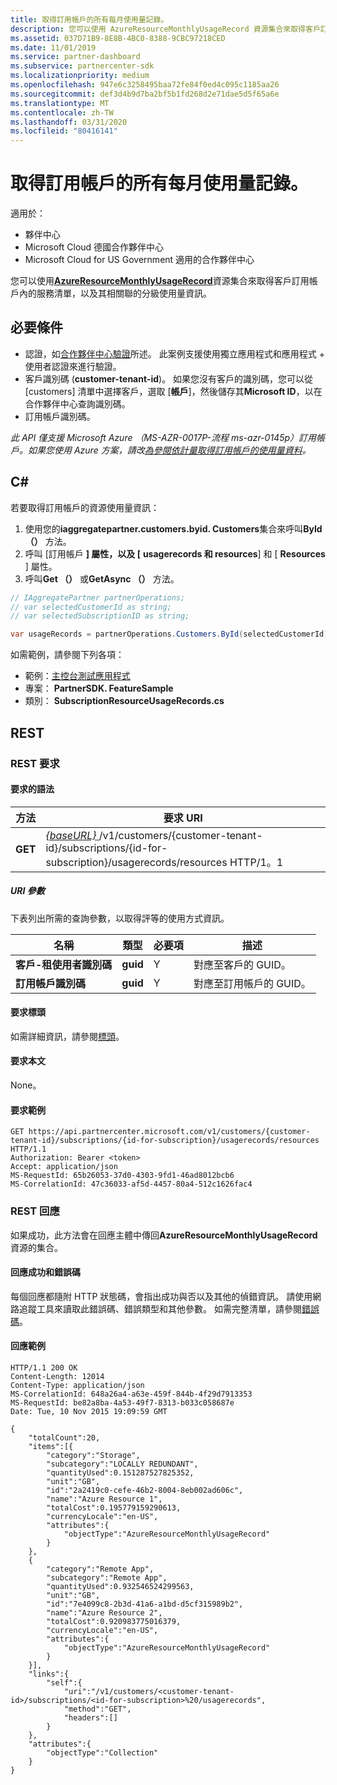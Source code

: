 ```yaml
---
title: 取得訂用帳戶的所有每月使用量記錄。
description: 您可以使用 AzureResourceMonthlyUsageRecord 資源集合來取得客戶訂用帳戶內的服務清單，以及其相關聯的分級使用量資訊。
ms.assetid: 037D71B9-8E8B-4BC0-8388-9CBC97218CED
ms.date: 11/01/2019
ms.service: partner-dashboard
ms.subservice: partnercenter-sdk
ms.localizationpriority: medium
ms.openlocfilehash: 947e6c3258495baa72fe84f0ed4c095c1185aa26
ms.sourcegitcommit: def3d4b9d7ba2bf5b1fd268d2e71dae5d5f65a6e
ms.translationtype: MT
ms.contentlocale: zh-TW
ms.lasthandoff: 03/31/2020
ms.locfileid: "80416141"
---
```

# <a name="get-all-monthly-usage-records-for-a-subscription"></a>取得訂用帳戶的所有每月使用量記錄。

適用於：

- 夥伴中心
- Microsoft Cloud 德國合作夥伴中心
- Microsoft Cloud for US Government 適用的合作夥伴中心

您可以使用[**AzureResourceMonthlyUsageRecord**](https://docs.microsoft.com/dotnet/api/microsoft.store.partnercenter.models.usage.azureresourcemonthlyusagerecord)資源集合來取得客戶訂用帳戶內的服務清單，以及其相關聯的分級使用量資訊。

## <a name="prerequisites"></a>必要條件

- 認證，如[合作夥伴中心驗證](partner-center-authentication.md)所述。 此案例支援使用獨立應用程式和應用程式 + 使用者認證來進行驗證。
- 客戶識別碼 (**customer-tenant-id**)。 如果您沒有客戶的識別碼，您可以從 [customers] 清單中選擇客戶，選取 [**帳戶**]，然後儲存其**Microsoft ID**，以在合作夥伴中心查詢識別碼。
- 訂用帳戶識別碼。

*此 API 僅支援 Microsoft Azure （MS-AZR-0017P-流程 ms-azr-0145p）訂用帳戶。如果您使用 Azure 方案，請改[為參閱依計量取得訂用帳戶的使用量資料](get-a-customer-subscription-meter-usage-records.md)。*

## <a name="c"></a>C\#

若要取得訂用帳戶的資源使用量資訊：

1. 使用您的**iaggregatepartner.customers.byid. Customers**集合來呼叫**ById （）** 方法。 
2. 呼叫 [訂用帳戶 **] 屬性，以及 [** **usagerecords 和 resources**] 和 [ **Resources** ] 屬性。 
3. 呼叫**Get （）** 或**GetAsync （）** 方法。

``` csharp
// IAggregatePartner partnerOperations;
// var selectedCustomerId as string;
// var selectedSubscriptionID as string;

var usageRecords = partnerOperations.Customers.ById(selectedCustomerId).Subscriptions.ById(selectedSubscriptionId).UsageRecords.Resources.Get();
```

如需範例，請參閱下列各項：

- 範例：[主控台測試應用程式](console-test-app.md)
- 專案： **PartnerSDK. FeatureSample**
- 類別： **SubscriptionResourceUsageRecords.cs**

## <a name="rest"></a>REST

### <a name="rest-request"></a>REST 要求

#### <a name="request-syntax"></a>要求的語法

| 方法  | 要求 URI                                                                                                                                       |
|---------|---------------------------------------------------------------------------------------------------------------------------------------------------|
| **GET** | [ *{baseURL}* ](partner-center-rest-urls.md)/v1/customers/{customer-tenant-id}/subscriptions/{id-for-subscription}/usagerecords/resources HTTP/1。1 |

##### <a name="uri-parameters"></a>URI 參數

下表列出所需的查詢參數，以取得評等的使用方式資訊。

| 名稱                    | 類型     | 必要項 | 描述                               |
|-------------------------|----------|----------|-------------------------------------------|
| **客戶-租使用者識別碼**  | **guid** | Y        | 對應至客戶的 GUID。     |
| **訂用帳戶識別碼** | **guid** | Y        | 對應至訂用帳戶的 GUID。 |

#### <a name="request-headers"></a>要求標頭

如需詳細資訊，請參閱[標頭](headers.md)。

#### <a name="request-body"></a>要求本文

None。

#### <a name="request-example"></a>要求範例

```http
GET https://api.partnercenter.microsoft.com/v1/customers/{customer-tenant-id}/subscriptions/{id-for-subscription}/usagerecords/resources HTTP/1.1
Authorization: Bearer <token>
Accept: application/json
MS-RequestId: 65b26053-37d0-4303-9fd1-46ad8012bcb6
MS-CorrelationId: 47c36033-af5d-4457-80a4-512c1626fac4
```

### <a name="rest-response"></a>REST 回應

如果成功，此方法會在回應主體中傳回**AzureResourceMonthlyUsageRecord**資源的集合。

#### <a name="response-success-and-error-codes"></a>回應成功和錯誤碼

每個回應都隨附 HTTP 狀態碼，會指出成功與否以及其他的偵錯資訊。 請使用網路追蹤工具來讀取此錯誤碼、錯誤類型和其他參數。 如需完整清單，請參閱[錯誤碼](error-codes.md)。

#### <a name="response-example"></a>回應範例

```http
HTTP/1.1 200 OK
Content-Length: 12014
Content-Type: application/json
MS-CorrelationId: 648a26a4-a63e-459f-844b-4f29d7913353
MS-RequestId: be82a8ba-4a53-49f7-8313-b033c058687e
Date: Tue, 10 Nov 2015 19:09:59 GMT

{
    "totalCount":20,
    "items":[{
        "category":"Storage",
        "subcategory":"LOCALLY REDUNDANT",
        "quantityUsed":0.151287527825352,
        "unit":"GB",
        "id":"2a2419c0-cefe-46b2-8004-8eb002ad606c",
        "name":"Azure Resource 1",
        "totalCost":0.195779159290613,
        "currencyLocale":"en-US",
        "attributes":{
            "objectType":"AzureResourceMonthlyUsageRecord"
        }
    },
    {
        "category":"Remote App",
        "subcategory":"Remote App",
        "quantityUsed":0.932546524299563,
        "unit":"GB",
        "id":"7e4099c8-2b3d-41a6-a1bd-d5cf315989b2",
        "name":"Azure Resource 2",
        "totalCost":0.920983775016379,
        "currencyLocale":"en-US",
        "attributes":{
            "objectType":"AzureResourceMonthlyUsageRecord"
        }
    }],
    "links":{
        "self":{
            "uri":"/v1/customers/<customer-tenant-id>/subscriptions/<id-for-subscription>%20/usagerecords",
            "method":"GET",
            "headers":[]
        }
    },
    "attributes":{
        "objectType":"Collection"
    }
}
```
